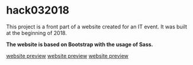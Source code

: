 # hack032018

This project is a front part of a website created for an IT event. It was built at the beginning of 2018.

**The website is based on Bootstrap with the usage of Sass.**


<a href="https://micpot.github.io/hack032018/hackathon v2/Dashboard/index.html">website preview</a>
<a href="https://micpot.github.io/hack032018/hackathon v2/Rank/index.html">website preview</a>
<a href="https://micpot.github.io/hack032018/hackathon v2/HP/index.html">website preview</a>



